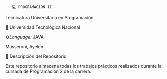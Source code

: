        💻 PROGRAMACION II
       
Tecnicatura Universitaria en Programación 

📍 Universidad Tecnológica Nacional

⚙️*Language:* JAVA
 

Masseroni, Ayelen


📂 Descripción del Repositorio

Este repositorio almacena todas los trabajos prácticos realizados durante la cursada de Programación 2 de la carrera.
